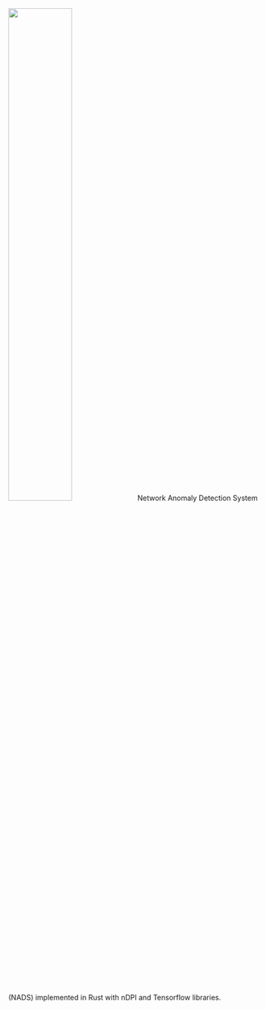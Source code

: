 
<img src="https://shadowmeter.io/shadowmeter.png" width=50%>
Network Anomaly Detection System (NADS) implemented in Rust with nDPI and Tensorflow libraries.







